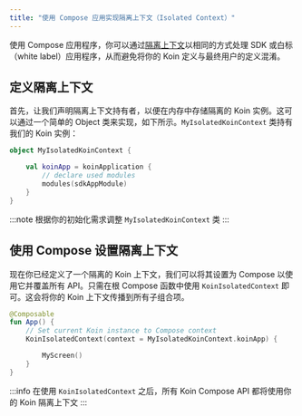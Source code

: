 ```yaml
---
title: "使用 Compose 应用实现隔离上下文（Isolated Context）"
---
```

使用 Compose 应用程序，你可以通过[隔离上下文](/reference/koin-core/context-isolation.md)以相同的方式处理 SDK 或白标（white label）应用程序，从而避免将你的 Koin 定义与最终用户的定义混淆。

## 定义隔离上下文

首先，让我们声明隔离上下文持有者，以便在内存中存储隔离的 Koin 实例。这可以通过一个简单的 Object 类来实现，如下所示。`MyIsolatedKoinContext` 类持有我们的 Koin 实例：

```kotlin
object MyIsolatedKoinContext {

    val koinApp = koinApplication {
        // declare used modules
        modules(sdkAppModule)
    }
}
```

:::note
根据你的初始化需求调整 `MyIsolatedKoinContext` 类
:::

## 使用 Compose 设置隔离上下文

现在你已经定义了一个隔离的 Koin 上下文，我们可以将其设置为 Compose 以使用它并覆盖所有 API。只需在根 Compose 函数中使用 `KoinIsolatedContext` 即可。这会将你的 Koin 上下文传播到所有子组合项。

```kotlin
@Composable
fun App() {
    // Set current Koin instance to Compose context
    KoinIsolatedContext(context = MyIsolatedKoinContext.koinApp) {

        MyScreen()
    }
}
```

:::info
在使用 `KoinIsolatedContext` 之后，所有 Koin Compose API 都将使用你的 Koin 隔离上下文
:::